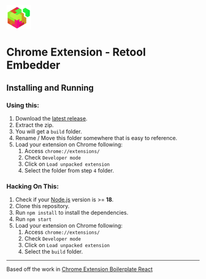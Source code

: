 <img src="src/assets/img/icon-128.png" width="64"/>

# Chrome Extension - Retool Embedder

## Installing and Running

### Using this:
1. Download the [latest release](https://github.com/khill-fbmc/chrome-ext-retool-embedder/releases).
2. Extract the zip.
3. You will get a `build` folder.
4. Rename / Move this folder somewhere that is easy to reference.
5. Load your extension on Chrome following:
   1. Access `chrome://extensions/`
   2. Check `Developer mode`
   3. Click on `Load unpacked extension`
   4. Select the folder from step `4` folder.

### Hacking On This:

1. Check if your [Node.js](https://nodejs.org/) version is >= **18**.
2. Clone this repository.
3. Run `npm install` to install the dependencies.
4. Run `npm start`
5. Load your extension on Chrome following:
   1. Access `chrome://extensions/`
   2. Check `Developer mode`
   3. Click on `Load unpacked extension`
   4. Select the `build` folder.

---

Based off the work in [Chrome Extension Boilerplate React](https://github.com/lxieyang/chrome-extension-boilerplate-react.git)
